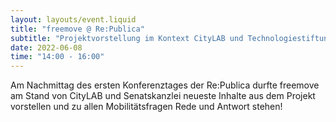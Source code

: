 ```yaml
---
layout: layouts/event.liquid
title: "freemove @ Re:Publica"
subtitle: "Projektvorstellung im Kontext CityLAB und Technologiestiftung Berlin"
date: 2022-06-08
time: "14:00 - 16:00"
---
```


Am Nachmittag des ersten Konferenztages der Re:Publica durfte freemove am Stand von CityLAB und Senatskanzlei neueste Inhalte aus dem Projekt vorstellen und zu allen Mobilitätsfragen Rede und Antwort stehen!
